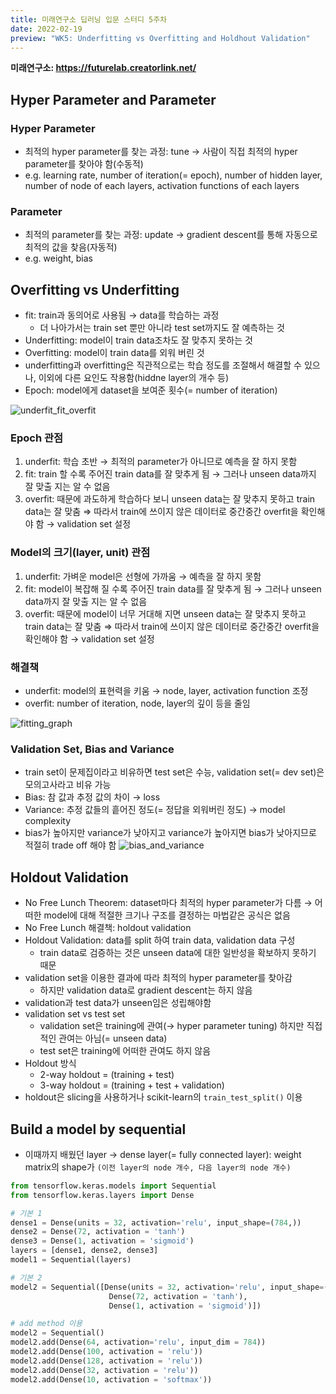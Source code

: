 ```yaml
---
title: 미래연구소 딥러닝 입문 스터디 5주차
date: 2022-02-19
preview: "WK5: Underfitting vs Overfitting and Holdhout Validation"
---
```


**미래연구소: https://futurelab.creatorlink.net/**

## Hyper Parameter and Parameter
### Hyper Parameter
- 최적의 hyper parameter를 찾는 과정: tune → 사람이 직접 최적의 hyper parameter를 찾아야 함(수동적)
- e.g. learning rate, number of iteration(= epoch), number of hidden layer, number of node of each layers, activation functions of each layers
### Parameter
- 최적의 parameter를 찾는 과정: update → gradient descent를 통해 자동으로 최적의 값을 찾음(자동적)
- e.g. weight, bias

## Overfitting vs Underfitting
- fit: train과 동의어로 사용됨 → data를 학습하는 과정
  - 더 나아가서는 train set 뿐만 아니라 test set까지도 잘 예측하는 것
- Underfitting: model이 train data조차도 잘 맞추지 못하는 것
- Overfitting: model이 train data를 외워 버린 것
- underfitting과 overfitting은 직관적으로는 학습 정도를 조절해서 해결할 수 있으나, 이외에 다른 요인도 작용함(hiddne layer의 개수 등)
- Epoch: model에게 dataset을 보여준 횟수(= number of iteration)

![underfit_fit_overfit](https://user-images.githubusercontent.com/53527600/154790242-5b9c1af5-22bd-492d-ac5c-a20f535e1c78.png)

### Epoch 관점
1. underfit: 학습 초반 → 최적의 parameter가 아니므로 예측을 잘 하지 못함
2. fit: train 할 수록 주어진 train data를 잘 맞추게 됨 → 그러나 unseen data까지 잘 맞출 지는 알 수 없음
3. overfit: 때문에 과도하게 학습하다 보니 unseen data는 잘 맞추지 못하고 train data는 잘 맞춤
⇒ 따라서 train에 쓰이지 않은 데이터로 중간중간 overfit을 확인해야 함 → validation set 설정

### Model의 크기(layer, unit) 관점
1. underfit: 가벼운 model은 선형에 가까움 → 예측을 잘 하지 못함
2. fit: model이 복잡해 질 수록 주어진 train data를 잘 맞추게 됨 → 그러나 unseen data까지 잘 맞출 지는 알 수 없음
3. overfit: 때문에 model이 너무 거대해 지면 unseen data는 잘 맞추지 못하고 train data는 잘 맞춤
⇒ 따라서 train에 쓰이지 않은 데이터로 중간중간 overfit을 확인해야 함 → validation set 설정

### 해결책
- underfit: model의 표현력을 키움 → node, layer, activation function 조정
- overfit: number of iteration, node, layer의 깊이 등을 줄임

![fitting_graph](https://user-images.githubusercontent.com/53527600/154790241-a6f115e7-bd2d-4796-b94b-8221d7e9cace.png)

### Validation Set, Bias and Variance
- train set이 문제집이라고 비유하면 test set은 수능, validation set(= dev set)은 모의고사라고 비유 가능
- Bias: 참 값과 추정 값의 차이 → loss
- Variance: 추정 값들의 흩어진 정도(= 정답을 외워버린 정도) → model complexity
- bias가 높아지만 variance가 낮아지고 variance가 높아지면 bias가 낮아지므로 적절히 trade off 해야 함
![bias_and_variance](https://user-images.githubusercontent.com/53527600/154790372-6be8b9ad-7924-46d2-b9ca-daf9af9836f2.png)

## Holdout Validation
- No Free Lunch Theorem: dataset마다 최적의 hyper parameter가 다름 → 어떠한 model에 대해 적절한 크기나 구조를 결정하는 마법같은 공식은 없음
- No Free Lunch 해결책: holdout validation
- Holdout Validation: data를 split 하여 train data, validation data 구성
  - train data로 검증하는 것은 unseen data에 대한 일반성을 확보하지 못하기 때문
- validation set을 이용한 결과에 따라 최적의 hyper parameter를 찾아감 
  - 하지만 validation data로 gradient descent는 하지 않음
- validation과 test data가 unseen임은 성립해야함
- validation set vs test set
  - validation set은 training에 관여(→ hyper parameter tuning) 하지만 직접적인 관여는 아님(= unseen data)
  - test set은 training에 어떠한 관여도 하지 않음
- Holdout 방식
  - 2-way holdout = (training + test)
  - 3-way holdout = (training + test + validation)
- holdout은 slicing을 사용하거나 scikit-learn의 `train_test_split()` 이용

## Build a model by sequential
- 이때까지 배웠던 layer → dense layer(= fully connected layer): weight matrix의 shape가 `(이전 layer의 node 개수, 다음 layer의 node 개수)`
```python
from tensorflow.keras.models import Sequential
from tensorflow.keras.layers import Dense

# 기본 1
dense1 = Dense(units = 32, activation='relu', input_shape=(784,))
dense2 = Dense(72, activation = 'tanh')
dense3 = Dense(1, activation = 'sigmoid')
layers = [dense1, dense2, dense3]
model1 = Sequential(layers)

# 기본 2
model2 = Sequential([Dense(units = 32, activation='relu', input_shape=(784,)),
                      Dense(72, activation = 'tanh'),
                      Dense(1, activation = 'sigmoid')])

# add method 이용
model2 = Sequential()
model2.add(Dense(64, activation='relu', input_dim = 784))
model2.add(Dense(100, activation = 'relu'))
model2.add(Dense(128, activation = 'relu'))
model2.add(Dense(32, activation = 'relu'))
model2.add(Dense(10, activation = 'softmax'))
```
